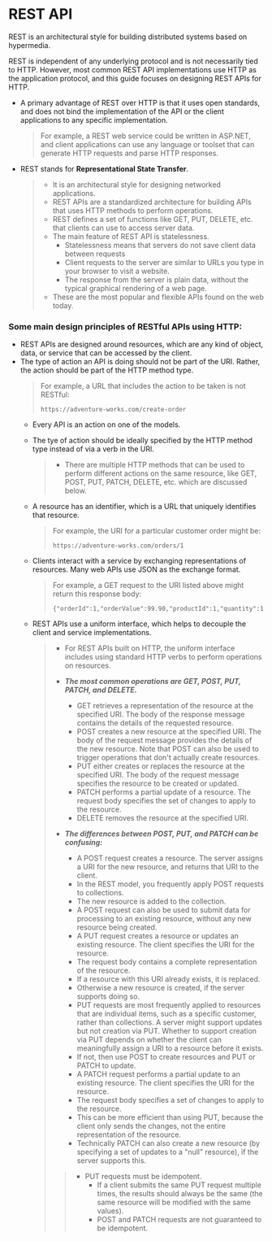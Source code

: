 # REST API
REST is an architectural style for building distributed systems based on hypermedia. 

REST is independent of any underlying protocol and is not necessarily tied to HTTP. However, most common REST API implementations use HTTP as the application protocol, and this guide focuses on designing REST APIs for HTTP.
- A primary advantage of REST over HTTP is that it uses open standards, and does not bind the implementation of the API or the client applications to any specific implementation. 
    > For example, a REST web service could be written in ASP.NET, and client applications can use any language or toolset that can generate HTTP requests and parse HTTP responses.

- REST stands for **Representational State Transfer**.
  > - It is an architectural style for designing networked applications.
  > - REST APIs are a standardized architecture for building APIs that uses HTTP methods to perform operations.
  > - REST defines a set of functions like GET, PUT, DELETE, etc. that clients can use to access server data.
  > - The main feature of REST API is statelessness.
  >   - Statelessness means that servers do not save client data between requests
  >   - Client requests to the server are similar to URLs you type in your browser to visit a website.
  >   - The response from the server is plain data, without the typical graphical rendering of a web page.
  > - These are the most popular and flexible APIs found on the web today.    

### Some main design principles of RESTful APIs using HTTP:
- REST APIs are designed around resources, which are any kind of object, data, or service that can be accessed by the client.
- The type of action an API is doing should not be part of the URI. Rather, the action should be part of the HTTP method type. 
    > For example, a URL that includes the action to be taken is not RESTful:
    > ```
    > https://adventure-works.com/create-order
    > ```
  - Every API is an action on one of the models.
  - The tye of action should be ideally specified by the HTTP method type instead of via a verb in the URl.
      > - There are multiple HTTP methods that can be used to perform different actions on the same resource, like GET, POST, PUT, PATCH, DELETE, etc. which are discussed below.
  - A resource has an identifier, which is a URL that uniquely identifies that resource. 
      > For example, the URI for a particular customer order might be:
      >  ```
      >  https://adventure-works.com/orders/1
      >  ```
  - Clients interact with a service by exchanging representations of resources. Many web APIs use JSON as the exchange format.
      > For example, a GET request to the URI listed above might return this response body:
      > ```
      > {"orderId":1,"orderValue":99.90,"productId":1,"quantity":1}
      > ```

  - REST APIs use a uniform interface, which helps to decouple the client and service implementations. 
    >  - For REST APIs built on HTTP, the uniform interface includes using standard HTTP verbs to perform operations on resources. 
    > 
    >  - ***The most common operations are GET, POST, PUT, PATCH, and DELETE.***
    >    - GET retrieves a representation of the resource at the specified URI. The body of the response message contains the details of the requested resource.
    >    - POST creates a new resource at the specified URI. The body of the request message provides the details of the new resource. Note that POST can also be used to trigger operations that don't actually create resources.
    >    - PUT either creates or replaces the resource at the specified URI. The body of the request message specifies the resource to be created or updated.
    >    - PATCH performs a partial update of a resource. The request body specifies the set of changes to apply to the resource.
    >    - DELETE removes the resource at the specified URI.
    > 
    >  - ***The differences between POST, PUT, and PATCH can be confusing:***
    >    - A POST request creates a resource. The server assigns a URI for the new resource, and returns that URI to the client. 
    >     - In the REST model, you frequently apply POST requests to collections. 
    >     - The new resource is added to the collection. 
    >     - A POST request can also be used to submit data for processing to an existing resource, without any new resource being created.
    >    - A PUT request creates a resource or updates an existing resource. The client specifies the URI for the resource. 
    >     - The request body contains a complete representation of the resource. 
    >     - If a resource with this URI already exists, it is replaced. 
    >     - Otherwise a new resource is created, if the server supports doing so.
    >     - PUT requests are most frequently applied to resources that are individual items, such as a specific customer, rather than collections. A server might support updates but not creation via PUT. Whether to support creation via PUT depends on whether the client can meaningfully assign a URI to a resource before it exists. 
    >     - If not, then use POST to create resources and PUT or PATCH to update.
    >    - A PATCH request performs a partial update to an existing resource. The client specifies the URI for the resource. 
    >     - The request body specifies a set of changes to apply to the resource.
    >     - This can be more efficient than using PUT, because the client only sends the changes, not the entire representation of the resource. 
    >     - Technically PATCH can also create a new resource (by specifying a set of updates to a "null" resource), if the server supports this.
    >    
    >   > - PUT requests must be idempotent. 
    >   >   - If a client submits the same PUT request multiple times, the results should always be the same (the same resource will be modified with the same values).
    >   >   - POST and PATCH requests are not guaranteed to be idempotent.
